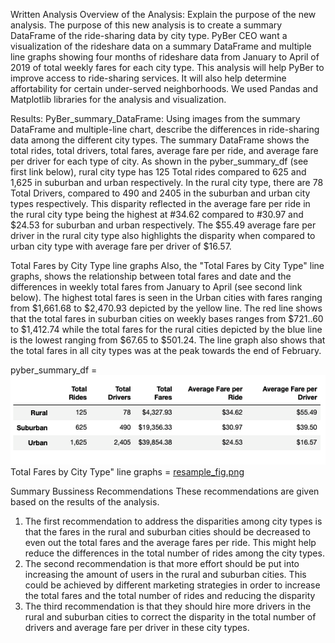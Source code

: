 Written Analysis
Overview of the Analysis: 
Explain the purpose of the new analysis.
The purpose of this new analysis is to create a summary DataFrame of the ride-sharing data 
by city type. PyBer CEO want a visualization of the rideshare data on a summary DataFrame
and multiple line graphs showing four months of rideshare data from January to 
April  of 2019 of total weekly fares for each city type. This analysis will help PyBer to improve access
to ride-sharing services. It will also help determine affortability for certain under-served neighborhoods. 
We used Pandas and Matplotlib libraries for the analysis and visualization.

Results:
PyBer_summary_DataFrame:
Using images from the summary DataFrame and multiple-line chart, describe the differences in ride-sharing
data among the different city types.
The summary DataFrame shows the total rides, total drivers, total fares, average fare per ride, 
and average fare per driver for each type of city. As shown in the pyber_summary_df (see first link below), 
rural city type has 125 Total rides compared to 625 and 1,625 in suburban and urban respectively.
In the rural city type, there are 78 Total Drivers, compared to 490 and 2405 in the suburban and urban city 
types respectively. This disparity reflected in the average fare per ride in the rural city type being the 
highest at #34.62 compared to #30.97 and $24.53  for suburban and urban respectively. The $55.49 average fare 
per driver in the rural city type also highlights  the disparity when compared to urban city type with average 
fare per driver of $16.57. 

Total Fares by City Type line graphs
Also, the "Total Fares by City Type" line graphs, shows the relationship between total fares and date and the differences 
in weekly total fares from January to April (see second link below).
The highest total fares is seen in the Urban cities with fares ranging from $1,661.68 to $2,470.93 depicted by the yellow 
line. The red line shows that the total fares in suburban cities on weekly bases ranges from $721..60 to $1,412.74 while 
the total fares for the rural cities depicted by the blue line is the lowest ranging from $67.65 to $501.24. The line graph
also shows that the total fares in all city types was at the peak towards the end of February. 


pyber_summary_df = ![PyBer_summary_df.png](https://github.com/FUNMIIB/PyBer_Analysis/blob/main/analysis/PyBer_summary_df.png)
Total Fares by City Type" line graphs = [resample_fig.png](https://github.com/FUNMIIB/PyBer_Analysis/blob/main/analysis/resample_fig.png)


Summary
Bussiness Recommendations
These recommendations are given based on the results of the analysis. 
1. The first recommendation to address the disparities among city types is that the fares in the rural and suburban cities should be decreased to even out the total fares and the average fares per ride. This might help reduce the differences in the total number of rides among the city types.
2. The second recommendation is that more effort should be put into increasing the amount of users in the rural and suburban cities. This could be achieved by different marketing strategies in order to increase the total fares and the total number of rides and reducing the disparity
3. The third recommendation is that they should hire more drivers in the rural and suburban cities to correct the disparity in the total number of drivers and average fare per driver in these city types. 
 


 

